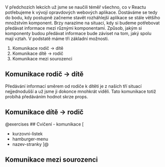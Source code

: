 V předchozích lekcích už jsme se naučili téměř všechno, co v Reactu potřebujeme k vývojí opravdových webových aplikace. Dostáváme se tedy do bodu, kdy postupně začneme stavět rozháhlejší aplikace se stále většího množstvím komponent. Brzy narazíme na situaci, kdy si budeme potřebovat předávat informace mezi různými komponentami. Způsob, jakým si komponenty budou předávat informace bude záviset na tom, jaký spolu mají vztah. V podstatě máme tři základní možnosti.

1. Komunikace rodič → dítě
1. Komunikace dítě → rodič
1. Komunikace mezi sourozenci

## Komunikace rodič → dítě

Předávání informací směrem od rodiče k dítěti je z našich tří situací nejjednodušší a už jsme ji dokonce mnohkrát viděli. Tato komunikace totiž probíhá předáváním hodnot skrze props.

## Komunikace dítě → rodič

@exercises ## Cvičení - komunikace [

- kurzovni-listek
- hamburger-menu
- nazev-stranky
  ]@

## Komunikace mezi sourozenci

